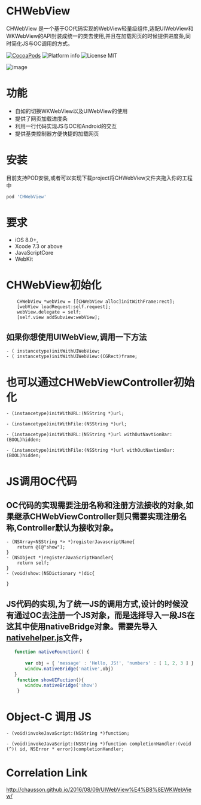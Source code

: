 # CHWebView
CHWebView 是一个基于OC代码实现的WebView轻量级组件,适配UIWebView和WKWebView的API封装成统一的类去使用,并且在加载网页的时候提供进度条,同时简化JS与OC调用的方式。

[![CocoaPods](https://cocoapod-badges.herokuapp.com/v/CHWebView/badge.svg)](http://www.cocoapods.org/?q=CHWebView)
![Platform info](http://img.shields.io/cocoapods/p/CHWebView.svg?style=flat)
![License MIT](https://go-shields.herokuapp.com/license-MIT-blue.png)

![image](https://github.com/chausson/CHWebView/blob/master/Resource/WebView.gif)

# 功能
* 自如的切换WKWebView以及UIWebView的使用
* 提供了网页加载进度条
* 利用一行代码实现JS与OC和Android的交互
* 提供基类控制器方便快捷的加载网页

# 安装
目前支持POD安装,或者可以实现下载project将CHWebView文件夹拖入你的工程中
``` bash
pod 'CHWebView'
```

# 要求
* iOS 8.0+, 
* Xcode 7.3 or above
* JavaScriptCore
* WebKit


# CHWebView初始化
``` obj-c
    CHWebView *webView = [[CHWebView alloc]initWithFrame:rect];
    [webView loadRequest:self.request];
    webView.delegate = self;
    [self.view addSubview:webView];

```
## 如果你想使用UIWebView,调用一下方法
``` obj-c
- ( instancetype)initWithUIWebView; 
- ( instancetype)initWithUIWebView:(CGRect)frame;

```

# 也可以通过CHWebViewController初始化
``` obj-c
- (instancetype)initWithURL:(NSString *)url;

- (instancetype)initWithFile:(NSString *)url;

- (instancetype)initWithURL:(NSString *)url withOutNavtionBar:(BOOL)hidden;

- (instancetype)initWithFile:(NSString *)url withOutNavtionBar:(BOOL)hidden;

```
# JS调用OC代码
## OC代码的实现需要注册名称和注册方法接收的对象,如果继承CHWebViewController则只需要实现注册名称,Controller默认为接收对象。
``` obj-c
- (NSArray<NSString *> *)registerJavascriptName{
    return @[@"show"];
}
- (NSObject *)registerJavaScriptHandler{
    return self;
}
- (void)show:(NSDictionary *)dic{

}
```
## JS代码的实现,为了统一JS的调用方式,设计的时候没有通过OC去注册一个JS对象，而是选择导入一段JS在这其中使用nativeBridge对象。需要先导入[nativehelper.js]()文件，
``` javascript
   function nativeFounction() {
        
       var obj = { 'message' : 'Hello, JS!', 'numbers' : [ 1, 2, 3 ] };
       window.nativeBridge('native',obj)
   }
    function showUIFuction(){
       window.nativeBridge('show')
    }
```
# Object-C 调用 JS
``` obj-c
- (void)invokeJavaScript:(NSString *)function;

- (void)invokeJavaScript:(NSString *)function completionHandler:(void (^)( id, NSError * error))completionHandler;
```

# Correlation Link
http://chausson.github.io/2016/08/09/UIWebView%E4%B8%8EWKWebView/

